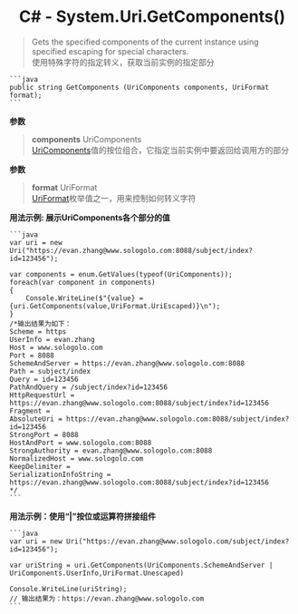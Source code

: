 # <center>C# - System.Uri.GetComponents()
> Gets the specified components of the current instance using specified escaping for special characters.   
> 使用特殊字符的指定转义，获取当前实例的指定部分

    ```java
    public string GetComponents (UriComponents components, UriFormat format);
    ```

**参数**  
> **components** UriComponents   
[UriComponents](https://docs.microsoft.com/zh-cn/dotnet/api/system.uricomponents?view=netcore-3.1)值的按位组合，它指定当前实例中要返回给调用方的部分

**参数**  
> **format** UriFormat   
[UriFormat](https://docs.microsoft.com/zh-cn/dotnet/api/system.uriformat?view=netcore-3.1)枚举值之一，用来控制如何转义字符

**用法示例: 展示UriComponents各个部分的值**

    ```java
    var uri = new Uri("https://evan.zhang@www.sologolo.com:8088/subject/index?id=123456");

    var components = enum.GetValues(typeof(UriComponents));
    foreach(var component in components)
    {
        Console.WriteLine($"{value} = {uri.GetComponents(value,UriFormat.UriEscaped)}\n");
    }
    /*输出结果为如下：
    Scheme = https
    UserInfo = evan.zhang
    Host = www.sologolo.com
    Port = 8088
    SchemeAndServer = https://evan.zhang@www.sologolo.com:8088
    Path = subject/index
    Query = id=123456
    PathAndQuery = /subject/index?id=123456
    HttpRequestUrl = https://evan.zhang@www.sologolo.com:8088/subject/index?id=123456
    Fragment =
    AbsoluteUri = https://evan.zhang@www.sologolo.com:8088/subject/index?id=123456
    StrongPort = 8088
    HostAndPort = www.sologolo.com:8088
    StrongAuthority = evan.zhang@www.sologolo.com:8088
    NormalizedHost = www.sologolo.com
    KeepDelimiter =
    SerializationInfoString = https://evan.zhang@www.sologolo.com:8088/subject/index?id=123456
    */
    ```

**用法示例：使用“|”按位或运算符拼接组件**

    ```java
    var uri = new Uri("https://evan.zhang@www.sologolo.com/subject/index?id=123456");

    var uriString = uri.GetComponents(UriComponents.SchemeAndServer | UriComponents.UserInfo,UriFormat.Unescaped)

    Console.WriteLine(uriString);
    // 输出结果为：https://evan.zhang@www.sologolo.com
    ```